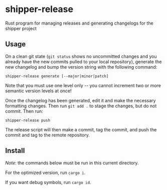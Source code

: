 # shipper-release

Rust program for managing releases and generating changelogs for the shipper project

## Usage

On a clean git state (`git status` shows no uncommitted changes and you already have the new commits pulled to your local repository), generate the new changelog and bump the version string with the following command:

```
shipper-release generate [--major|minor|patch]
```

Note that you must use one level only -- you cannot increment two or more semantic version levels at once!

Once the changelog has been generated, edit it and make the necessary formatting changes. Then run `git add .` to stage the changes, but do not commit. Then run:

```
shipper-release push
```

The release script will then make a commit, tag the commit, and push the commit and tag to the remote repository.


## Install

_Note_: the commands below must be run in this current directory.

For the optimized version, run `cargo i`.

If you want debug symbols, run `cargo id`.
